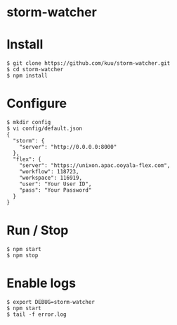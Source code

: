 # storm-watcher

# Install

```
$ git clone https://github.com/kuu/storm-watcher.git
$ cd storm-watcher
$ npm install
```

# Configure

```
$ mkdir config
$ vi config/default.json
{
  "storm": {
    "server": "http://0.0.0.0:8000"
  },
  "flex": {
    "server": "https://unixon.apac.ooyala-flex.com",
    "workflow": 118723,
    "workspace": 116919,
    "user": "Your User ID",
    "pass": "Your Password"
  }
}
```

# Run / Stop

```
$ npm start
$ npm stop
```

# Enable logs

```
$ export DEBUG=storm-watcher
$ npm start
$ tail -f error.log
```

